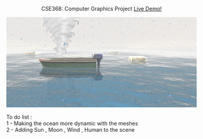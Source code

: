 <p align="center">
  CSE368: Computer Graphics Project
  <a href="https://the-lonely-boat.herokuapp.com">Live Demo!</a>
</p>

![alt text](https://github.com/MohamedWagih96/TheLonelyBoat/blob/master/scene.png)

To do list :
<br />
1 - Making the ocean more dynamic with the meshes
<br />
2 - Adding Sun , Moon , Wind , Human to the scene

